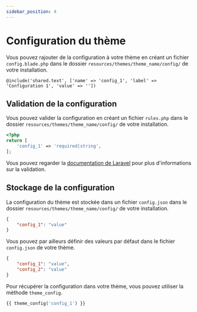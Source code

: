 ```yaml
---
sidebar_position: 4
---
```

# Configuration du thème

Vous pouvez rajouter de la configuration à votre thème en créant un fichier `config.blade.php` dans le dossier `resources/themes/theme_name/config/` de votre installation.
```blade
@include('shared.text', ['name' => 'config_1', 'label' => 'Configuration 1', 'value' => ''])
```

## Validation de la configuration
Vous pouvez valider la configuration en créant un fichier `rules.php` dans le dossier `resources/themes/theme_name/config/` de votre installation.
```php
<?php
return [
    'config_1' => 'required|string',
];
```
Vous pouvez regarder la [documentation de Laravel](https://laravel.com/docs/11.x/validation) pour plus d'informations sur la validation.
## Stockage de la configuration
La configuration du thème est stockée dans un fichier `config.json` dans le dossier `resources/themes/theme_name/config/` de votre installation.
```json
{
    "config_1": "value"
}
```
Vous pouvez par ailleurs définir des valeurs par défaut dans le fichier `config.json` de votre thème.
```json
{
    "config_1": "value",
    "config_2": "value"
}
```

Pour récupérer la configuration dans votre thème, vous pouvez utiliser la méthode `theme_config`.
```php
{{ theme_config('config_1') }}
```
